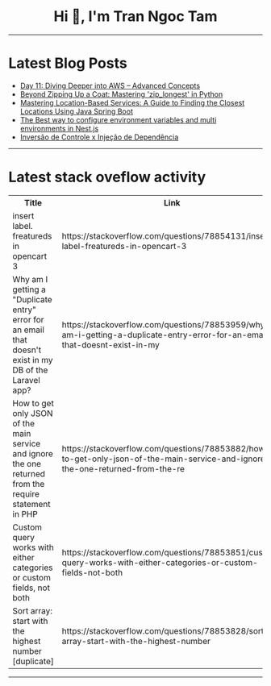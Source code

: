 <h1 align="center">Hi 👋, I'm Tran Ngoc Tam</h1>

---

# Latest Blog Posts 
<!-- BLOG-POST-LIST:START -->
- [Day 11: Diving Deeper into AWS – Advanced Concepts](https://dev.to/singh_in_cloud/day-11-diving-deeper-into-aws-advanced-concepts-3hmo)
- [Beyond Zipping Up a Coat: Mastering &#39;zip_longest&#39; in Python](https://dev.to/posax/beyond-zipping-up-a-coat-mastering-ziplongest-in-python-3n8f)
- [Mastering Location-Based Services: A Guide to Finding the Closest Locations Using Java Spring Boot](https://dev.to/khageshpatil/mastering-location-based-services-a-guide-to-finding-the-closest-locations-using-java-spring-boot-jni)
- [The Best way to configure environment variables and multi environments in Nest.js](https://dev.to/ahmed_hyperov/the-best-way-to-configure-environment-variables-and-multi-environments-in-nestjs-31fi)
- [Inversão de Controle x Injeção de Dependência](https://dev.to/oigorrudel/inversao-de-controle-x-injecao-de-dependencia-pif)
<!-- BLOG-POST-LIST:END -->

---

# Latest stack oveflow activity
<table>
  <tr><th>Title</th><th>Link</th></tr>
  <!-- STACKOVERFLOW:START --><tr><td>insert label. freatureds in opencart 3</td><td>https://stackoverflow.com/questions/78854131/insert-label-freatureds-in-opencart-3</td></tr><tr><td>Why am I getting a &quot;Duplicate entry&quot; error for an email that doesn&#39;t exist in my DB of the Laravel app?</td><td>https://stackoverflow.com/questions/78853959/why-am-i-getting-a-duplicate-entry-error-for-an-email-that-doesnt-exist-in-my</td></tr><tr><td>How to get only JSON of the main service and ignore the one returned from the require statement in PHP</td><td>https://stackoverflow.com/questions/78853882/how-to-get-only-json-of-the-main-service-and-ignore-the-one-returned-from-the-re</td></tr><tr><td>Custom query works with either categories or custom fields, not both</td><td>https://stackoverflow.com/questions/78853851/custom-query-works-with-either-categories-or-custom-fields-not-both</td></tr><tr><td>Sort array: start with the highest number [duplicate]</td><td>https://stackoverflow.com/questions/78853828/sort-array-start-with-the-highest-number</td></tr><!-- STACKOVERFLOW:END -->
</table>

---


